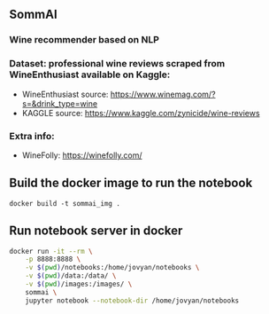 ## SommAI

### Wine recommender based on NLP

### Dataset: professional wine reviews scraped from WineEnthusiast available on Kaggle:
 - WineEnthusiast source: https://www.winemag.com/?s=&drink_type=wine
 - KAGGLE source: https://www.kaggle.com/zynicide/wine-reviews

### Extra info:
 - WineFolly: https://winefolly.com/


## Build the docker image to run the notebook

```
docker build -t sommai_img .
```

## Run notebook server in docker

```bash
docker run -it --rm \
    -p 8888:8888 \
    -v $(pwd)/notebooks:/home/jovyan/notebooks \
    -v $(pwd)/data:/data/ \
    -v $(pwd)/images:/images/ \
    sommai \
    jupyter notebook --notebook-dir /home/jovyan/notebooks
```
